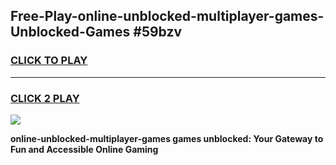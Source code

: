 
## Free-Play-online-unblocked-multiplayer-games-Unblocked-Games #59bzv
<h3>
<a href="https://news.freeplayer.one?title=online-unblocked-multiplayer-games&ref=8M">CLICK TO PLAY</a></h3>
<hr>

<h3>
<a href="https://news.freeplayer.one?title=online-unblocked-multiplayer-games&ref=8M">CLICK 2 PLAY</a>
  
</h3>

<a href="https://news.freeplayer.one?title=online-unblocked-multiplayer-games&ref=8M"><img src="https://clearcache.store/games.png"></a>


**online-unblocked-multiplayer-games games unblocked: Your Gateway to Fun and Accessible Online Gaming**
